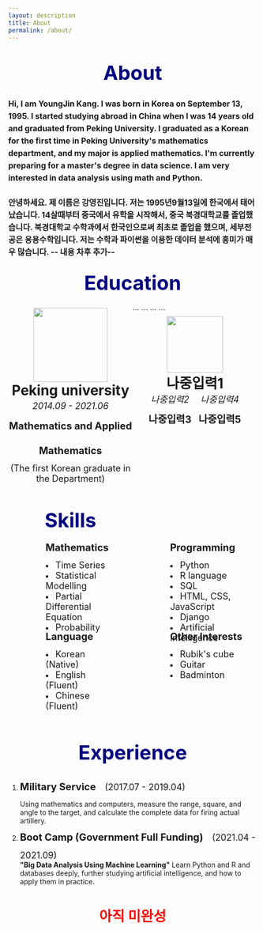 ```yaml
---
layout: description
title: About
permalink: /about/
---
```


<!-- 자기소개 -->
  <!-- 영어 -->
<center><span style="font-weight:bold;font-size:40px;line-height:100px;color:navy;">About</span></center>
<span style="font-weight:bold;font-size:16px;line-height:25px;">Hi, I am YoungJin Kang. I was born in Korea on September 13, 1995.
I started studying abroad in China when I was 14 years old and graduated from Peking University.
I graduated as a Korean for the first time in Peking University's mathematics department, and my major is applied mathematics.
I'm currently preparing for a master's degree in data science.
I am very interested in data analysis using math and Python.<br><br>
  <!-- 한국어 -->
안녕하세요. 제 이름은 강영진입니다. 저는 1995년9월13일에 한국에서 태어났습니다.
14살때부터 중국에서 유학을 시작해서, 중국 북경대학교를 졸업했습니다.
북경대학교 수학과에서 한국인으로써 최초로 졸업을 했으며, 세부전공은 응용수학입니다.
저는 수학과 파이썬을 이용한 데이터 분석에 흥미가 매우 많습니다.
 -- 내용 차후 추가--
</span>

<!-- 교육 -->
<center><span style="font-weight:bold;font-size:40px;line-height:100px;color:navy;">Education</span></center>
  <!-- 북경대학교 -->
 ```
<div style="width:50%; height:400px; float:left; text-align:center;">
<center><img src = "https://kyjmath.github.io/assets/Emogi/peking university logo.png" width="150px"></center>
<center><span style = "font-weight:bold;font-size:28px;">Peking university</span></center>
<center><span style="font-style:italic;font-size:18px;line-height:30px;">2014.09 - 2021.06</span></center>
<center><span style ="font-weight:bold;font-size:20px;line-height:50px;">Mathematics and Applied Mathematics</span><br>
<span style ="font-size:18px">(The first Korean graduate in the Department)</span></center><br>
</div>
```
  <!-- 랑카스터대학교 -->
 ```
<div style="width:50%; height:400px; float:right; text-align:center;">
<center><img src = "picture" width="114px"></center>
<center><span style = "font-weight:bold;font-size:28px;">나중입력1</span></center>
<div style="width:40%; height:150px; float:left; text-align:center; margin-left:10%;">
<span style="font-style:italic;font-size:18px;line-height:30px;">나중입력2</span><br>
<span style ="font-weight:bold;font-size:20px;line-height:50px;">나중입력3</span>
</div>
<div style="width:40%; height:150px; float:right; text-align:center; margin-right:10%;">
<span style="font-style:italic;font-size:18px;line-height:30px;">나중입력4</span><br>
<span style ="font-weight:bold;font-size:20px;line-height:50px;">나중입력5</span>
</div>
</div>
```

<!-- 스킬 -->
<div style="text-align:center; margin-up:10px"><span style="font-weight:bold;font-size:40px;line-height:60px;color:navy;">Skills</span></div>
  <!-- 수학 -->
<div style="width:30%; height:180px; float:left; text-align:left; margin-left:15%; margin-right:5%">
<span style ="font-weight:bold;font-size:20px;line-height:50px;">Mathematics</span><br>
  <li><span style ="font-size:18px">Time Series</span></li>
  <li><span style ="font-size:18px">Statistical Modelling</span></li>
  <li><span style ="font-size:18px">Partial Differential Equation</span></li>
  <li><span style ="font-size:18px">Probability</span></li>
</div>
  <!-- 프로그래밍 -->
<div style="width:30%; height:180px; float:right; text-align:left; margin-left:15%; margin-right:5%">
<span style ="font-weight:bold;font-size:20px;line-height:50px;">Programming</span>
  <li><span style ="font-size:18px">Python</span></li>
  <li><span style ="font-size:18px">R language</span></li>
  <li><span style ="font-size:18px">SQL</span></li>
  <li><span style ="font-size:18px">HTML, CSS, JavaScript</span></li>
  <li><span style ="font-size:18px">Django</span></li>
  <li><span style ="font-size:18px">Artificial Intelligence</span></li>
</div>
  <!-- 언어 -->
<div style="width:30%; height:230px; float:left; text-align:left; margin-left:15%; margin-right:5%">
<span style ="font-weight:bold;font-size:20px;line-height:50px;">Language</span><br>
  <li><span style ="font-size:18px">Korean (Native)</span></li>
  <li><span style ="font-size:18px">English (Fluent)</span></li>
  <li><span style ="font-size:18px">Chinese (Fluent)</span></li>
</div>
  <!-- 이외-->
<div style="width:30%; height:230px; float:right; text-align:left; margin-left:15%; margin-right:5%">
<span style ="font-weight:bold;font-size:20px;line-height:50px;">Other Interests</span><br>
  <li><span style ="font-size:18px">Rubik's cube</span></li>
  <li><span style ="font-size:18px">Guitar</span></li>
  <li><span style ="font-size:18px">Badminton</span></li>
</div>

<!--경험-->
<center><span style="font-weight:bold;font-size:40px;line-height:60px;color:navy;">Experience</span></center>
<ol type="1">
  <li><span style ="font-weight:bold;font-size:20px;line-height:50px;">Military Service</span>&emsp;
      <span style ="font-size:18px;line-height:50px;">(2017.07 - 2019.04)</span></li>
  Using mathematics and computers, measure the range, square, and angle to the target, 
  and calculate the complete data for firing actual artillery.
  <li><span style ="font-weight:bold;font-size:20px;line-height:50px;">Boot Camp (Government Full Funding)</span>&emsp;
      <span style ="font-size:18px;line-height:50px;">(2021.04 - 2021.09)</span></li>
  <b>"Big Data Analysis Using Machine Learning"</b> Learn Python and R and databases deeply, further studying artificial intelligence, and how to apply them in practice.
</ol>


<center><h1><span style="color:red">아직 미완성</span></h1></center>
